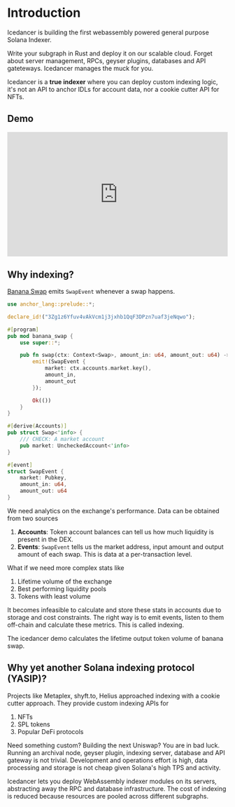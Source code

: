 # Introduction

Icedancer is building the first webassembly powered general purpose Solana Indexer.

Write your subgraph in Rust and deploy it on our scalable cloud. Forget about server management, RPCs, geyser plugins, databases and API gateteways. Icedancer manages the muck for you.

Icedancer is a **true indexer** where you can deploy custom indexing logic, it's not an API to anchor IDLs for account data, nor a cookie cutter API for NFTs.

## Demo

<div style="position: relative; padding-bottom: 56.25%; height: 0;"><iframe src="https://www.loom.com/embed/1c38fd66c5c24eb6b8993f702c6d9a1e?sid=36354b44-71cb-4c55-9858-50a2fcc29065" frameborder="0" webkitallowfullscreen mozallowfullscreen allowfullscreen style="position: absolute; top: 0; left: 0; width: 100%; height: 100%;"></iframe></div>

## Why indexing?

[Banana Swap](https://github.com/icedancer-io/banana-swap) emits `SwapEvent` whenever a swap happens.

```rs
use anchor_lang::prelude::*;

declare_id!("3Zg1z6Yfuv4vAkVcm1j3jxhb1QqF3DPzn7uaf3jeNqwo");

#[program]
pub mod banana_swap {
    use super::*;

    pub fn swap(ctx: Context<Swap>, amount_in: u64, amount_out: u64) -> Result<()> {
        emit!(SwapEvent {
            market: ctx.accounts.market.key(),
            amount_in,
            amount_out
        });

        Ok(())
    }
}

#[derive(Accounts)]
pub struct Swap<'info> {
    /// CHECK: A market account
    pub market: UncheckedAccount<'info>
}

#[event]
struct SwapEvent {
    market: Pubkey,
    amount_in: u64,
    amount_out: u64
}
```

We need analytics on the exchange's performance. Data can be obtained from two sources

1. **Accounts**: Token account balances can tell us how much liquidity is present in the DEX.
2. **Events**: `SwapEvent` tells us the market address, input amount and output amount of each swap. This is data at a per-transaction level.

What if we need more complex stats like

1. Lifetime volume of the exchange
2. Best performing liquidity pools
3. Tokens with least volume

It becomes infeasible to calculate and store these stats in accounts due to storage and cost constraints. The right way is to emit events, listen to them off-chain and calculate these metrics. This is called indexing.

The icedancer demo calculates the lifetime output token volume of banana swap.

## Why yet another Solana indexing protocol (YASIP)?

Projects like Metaplex, shyft.to, Helius approached indexing with a cookie cutter approach. They provide custom indexing APIs for

1. NFTs
2. SPL tokens
2. Popular DeFi protocols

Need something custom? Building the next Uniswap? You are in bad luck. Running an archival node, geyser plugin, indexing server, database and API gateway is not trivial. Development and operations effort is high, data processing and storage is not cheap given Solana's high TPS and activity.

Icedancer lets you deploy WebAssembly indexer modules on its servers, abstracting away the RPC and database infrastructure. The cost of indexing is reduced because resources are pooled across different subgraphs.
